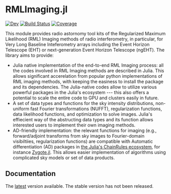 # RMLImaging.jl
[![Dev](https://img.shields.io/badge/docs-dev-blue.svg)](https://ehtjulia.github.io/RMLImaging.jl/dev/)
[![Build Status](https://github.com/EHTJulia/RMLImaging.jl/actions/workflows/CI.yml/badge.svg?branch=main)](https://github.com/EHTJulia/RMLImaging.jl/actions/workflows/CI.yml?query=branch%3Amain)
[![Coverage](https://codecov.io/gh/EHTJulia/RMLImaging.jl/branch/main/graph/badge.svg)](https://codecov.io/gh/EHTJulia/RMLImaging.jl)

This module provides radio astornomy tool kits of the Regularized Maximum Likelihood (RML) Imaging methods of radio interferometry, in particular, for Very Long Baseline Inteferometry arrays including the Event Horizon Telescope (EHT) or next-generation Event Horizon Telescope (ngEHT). The library aims to provide:

- Julia native implementation of the end-to-end RML Imaging process: all the codes involved in RML Imaging methods are described in Julia. This allows significant accerelation from popular python implementations of RML imaging methods, with keeping the easiness to install the package and its dependencies. The Julia-native codes allow to utilize various powerful packages in the Julia's ecosystem --- this also offers a potential to scale the entire code to GPU and clusters easily in future.
- A set of data types and functions for the sky intensity distributions, non-uniform fast Fourier transformations (NUFFT), regularization functions, data likelihood functions, and optimization to solve images. Julia's effiecient way of the abstructing data types and its function allows interested users to implement their own imaging methods.
- AD-friendly implementation: the relevant functions for imaging (e.g., forward/adjoint transforms from sky images to Fourier-domain visibiltiies, regularization functions) are compatible with Automatic differentiation (AD) packages in [the Julia's ChainRules ecosystem](https://juliadiff.org/ChainRulesCore.jl/stable/), for instance [Zygote.jl](https://fluxml.ai/Zygote.jl/stable/). This allows easier implementation of algorithms using complicated sky models or set of data products. 

## Documentation
The [latest](https://ehtjulia.github.io/RMLImaging.jl/dev) version available. The stable version has not been released. 